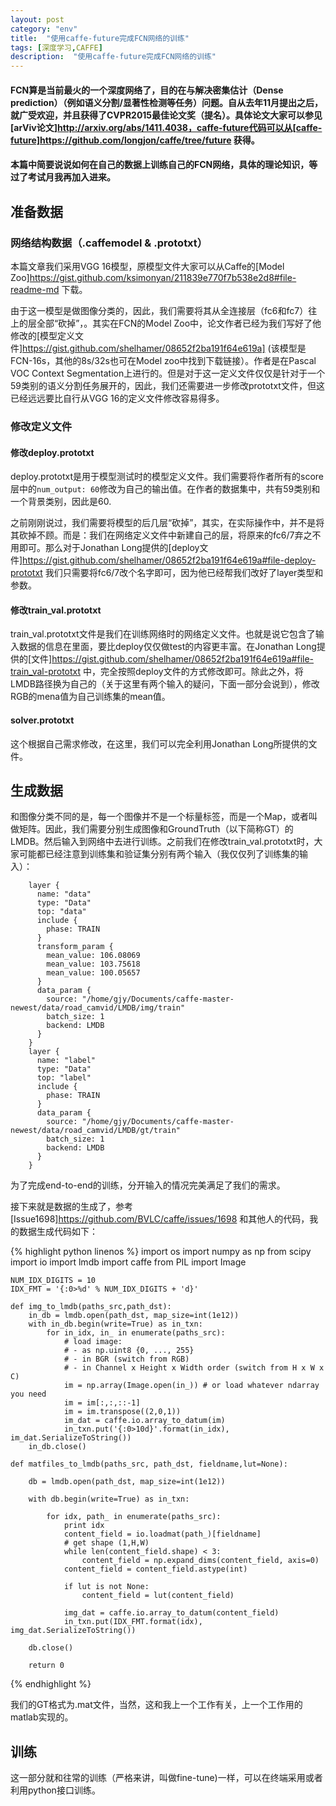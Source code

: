```yaml
---
layout: post
category: "env"
title:  "使用caffe-future完成FCN网络的训练"
tags: [深度学习,CAFFE]
description:  "使用caffe-future完成FCN网络的训练"
---
```


#### FCN算是当前最火的一个深度网络了，目的在与解决密集估计（Dense prediction）（例如语义分割/显著性检测等任务）问题。自从去年11月提出之后，就广受欢迎，并且获得了CVPR2015最佳论文奖（提名）。具体论文大家可以参见[arViv论文]http://arxiv.org/abs/1411.4038，caffe-future代码可以从[caffe-future]https://github.com/longjon/caffe/tree/future 获得。
#### 本篇中简要说说如何在自己的数据上训练自己的FCN网络，具体的理论知识，等过了考试月我再加入进来。



## 准备数据
### 网络结构数据（.caffemodel & .prototxt）

本篇文章我们采用VGG 16模型，原模型文件大家可以从Caffe的[Model Zoo]https://gist.github.com/ksimonyan/211839e770f7b538e2d8#file-readme-md 下载。

由于这一模型是做图像分类的，因此，我们需要将其从全连接层（fc6和fc7）往上的层全部“砍掉”，。其实在FCN的Model Zoo中，论文作者已经为我们写好了他修改的[模型定义文件]https://gist.github.com/shelhamer/08652f2ba191f64e619a] (该模型是FCN-16s，其他的8s/32s也可在Model zoo中找到下载链接）。作者是在Pascal VOC Context Segmentation上进行的。但是对于这一定义文件仅仅是针对于一个59类别的语义分割任务展开的，因此，我们还需要进一步修改prototxt文件，但这已经远远要比自行从VGG 16的定义文件修改容易得多。

### 修改定义文件
#### 修改deploy.prototxt
deploy.prototxt是用于模型测试时的模型定义文件。我们需要将作者所有的score层中的```num_output: 60```修改为自己的输出值。在作者的数据集中，共有59类别和一个背景类别，因此是60.

之前刚刚说过，我们需要将模型的后几层“砍掉”，其实，在实际操作中，并不是将其砍掉不顾。而是：我们在网络定义文件中新建自己的层，将原来的fc6/7弃之不用即可。那么对于Jonathan Long提供的[deploy文件]https://gist.github.com/shelhamer/08652f2ba191f64e619a#file-deploy-prototxt 我们只需要将fc6/7改个名字即可，因为他已经帮我们改好了layer类型和参数。

#### 修改train_val.prototxt

train_val.prototxt文件是我们在训练网络时的网络定义文件。也就是说它包含了输入数据的信息在里面，要比deploy仅仅做test的内容更丰富。在Jonathan Long提供的[文件]https://gist.github.com/shelhamer/08652f2ba191f64e619a#file-train_val-prototxt 中，完全按照deploy文件的方式修改即可。除此之外，将LMDB路径换为自己的（关于这里有两个输入的疑问，下面一部分会说到），修改RGB的mena值为自己训练集的mean值。

#### solver.prototxt
这个根据自己需求修改，在这里，我们可以完全利用Jonathan Long所提供的文件。

## 生成数据

和图像分类不同的是，每一个图像并不是一个标量标签，而是一个Map，或者叫做矩阵。因此，我们需要分别生成图像和GroundTruth（以下简称GT）的LMDB。然后输入到网络中去进行训练。之前我们在修改train_val.prototxt时，大家可能都已经注意到训练集和验证集分别有两个输入（我仅仅列了训练集的输入）：
```
    layer {
      name: "data"
      type: "Data"
      top: "data"
      include {
        phase: TRAIN
      }
      transform_param {
        mean_value: 106.08069
        mean_value: 103.75618
        mean_value: 100.05657
      }
      data_param {
        source: "/home/gjy/Documents/caffe-master-newest/data/road_camvid/LMDB/img/train"
        batch_size: 1
        backend: LMDB
      }
    }
    layer {
      name: "label"
      type: "Data"
      top: "label"
      include {
        phase: TRAIN
      }
      data_param {
        source: "/home/gjy/Documents/caffe-master-newest/data/road_camvid/LMDB/gt/train"
        batch_size: 1
        backend: LMDB
      }
    }
```
为了完成end-to-end的训练，分开输入的情况完美满足了我们的需求。

接下来就是数据的生成了，参考[Issue1698]https://github.com/BVLC/caffe/issues/1698 和其他人的代码，我的数据生成代码如下：

{% highlight python linenos %}
    import os
    import numpy as np
    from scipy import io
    import lmdb
    import caffe
    from PIL import Image

    NUM_IDX_DIGITS = 10
    IDX_FMT = '{:0>%d' % NUM_IDX_DIGITS + 'd}'

    def img_to_lmdb(paths_src,path_dst):
        in_db = lmdb.open(path_dst, map_size=int(1e12))
        with in_db.begin(write=True) as in_txn:
            for in_idx, in_ in enumerate(paths_src):
                # load image:
                # - as np.uint8 {0, ..., 255}
                # - in BGR (switch from RGB)
                # - in Channel x Height x Width order (switch from H x W x C)
                im = np.array(Image.open(in_)) # or load whatever ndarray you need
                im = im[:,:,::-1]
                im = im.transpose((2,0,1))
                im_dat = caffe.io.array_to_datum(im)
                in_txn.put('{:0>10d}'.format(in_idx), im_dat.SerializeToString())
        in_db.close()

    def matfiles_to_lmdb(paths_src, path_dst, fieldname,lut=None):

        db = lmdb.open(path_dst, map_size=int(1e12))

        with db.begin(write=True) as in_txn:

            for idx, path_ in enumerate(paths_src):
                print idx
                content_field = io.loadmat(path_)[fieldname]
                # get shape (1,H,W)
                while len(content_field.shape) < 3:
                    content_field = np.expand_dims(content_field, axis=0)
                content_field = content_field.astype(int)

                if lut is not None:
                    content_field = lut(content_field)

                img_dat = caffe.io.array_to_datum(content_field)
                in_txn.put(IDX_FMT.format(idx), img_dat.SerializeToString())

        db.close()

        return 0
{% endhighlight %}

我们的GT格式为.mat文件，当然，这和我上一个工作有关，上一个工作用的matlab实现的。

## 训练

这一部分就和往常的训练（严格来讲，叫做fine-tune)一样，可以在终端采用或者利用python接口训练。

